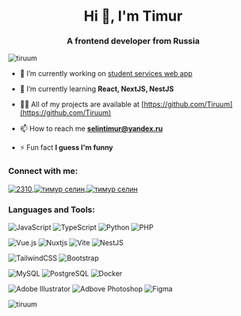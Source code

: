 <h1 align="center">Hi 👋, I'm Timur</h1>
<h3 align="center">A frontend developer from Russia</h3>

<p align="left"> <img src="https://komarev.com/ghpvc/?username=tiruum&label=Profile%20views&color=0e75b6&style=flat" alt="tiruum" /> </p>

- 🔭 I’m currently working on [student services web app](https://github.com/Tiruum/Tiruum.github.io)

- 🌱 I’m currently learning **React, NextJS, NestJS**

- 👨‍💻 All of my projects are available at [https://github.com/Tiruum](https://github.com/Tiruum)

- 📫 How to reach me **selintimur@yandex.ru**

- ⚡ Fun fact **I guess I'm funny**

### Connect with me:
<a href="https://discordapp.com/users/297385196897042432" target="blank">
    <img align="center" src="https://img.shields.io/badge/Discord-7289DA?style=for-the-badge&logo=discord&logoColor=white" alt="2310" />
</a>
<a href="https://www.behance.net/тимур селин" target="blank">
    <img align="center" src="https://img.shields.io/badge/-Behance-blue?style=for-the-badge&logo=behance&logoColor=white" alt="тимур селин" />
</a>
<a href="https://steamcommunity.com/id/tiruum/" target="blank">
    <img align="center" src="https://img.shields.io/badge/Steam-000000?style=for-the-badge&logo=steam&logoColor=white" alt="тимур селин" />
</a>

### Languages and Tools:

![JavaScript](https://img.shields.io/badge/javascript-%23323330.svg?style=for-the-badge&logo=javascript&logoColor=%23F7DF1E) ![TypeScript](https://img.shields.io/badge/typescript-%23007ACC.svg?style=for-the-badge&logo=typescript&logoColor=white) ![Python](https://img.shields.io/badge/Python-14354C?style=for-the-badge&logo=python&logoColor=white) ![PHP](https://img.shields.io/badge/PHP-777BB4?style=for-the-badge&logo=php&logoColor=white)

![Vue.js](https://img.shields.io/badge/vuejs-%2335495e.svg?style=for-the-badge&logo=vuedotjs&logoColor=%234FC08D) ![Nuxtjs](https://img.shields.io/badge/Nuxt-002E3B?style=for-the-badge&logo=nuxtdotjs&logoColor=#00DC82) ![Vite](https://img.shields.io/badge/vite-%23646CFF.svg?style=for-the-badge&logo=vite&logoColor=white) ![NestJS](https://img.shields.io/badge/nestjs-%23E0234E.svg?style=for-the-badge&logo=nestjs&logoColor=white)

![TailwindCSS](https://img.shields.io/badge/tailwindcss-%2338B2AC.svg?style=for-the-badge&logo=tailwind-css&logoColor=white) ![Bootstrap](https://img.shields.io/badge/Bootstrap-563D7C?style=for-the-badge&logo=bootstrap&logoColor=white)

![MySQL](https://img.shields.io/badge/MySQL-00000F?style=for-the-badge&logo=mysql&logoColor=white) ![PostgreSQL](https://img.shields.io/badge/PostgreSQL-316192?style=for-the-badge&logo=postgresql&logoColor=white) ![Docker](https://img.shields.io/badge/docker-%230db7ed.svg?style=for-the-badge&logo=docker&logoColor=white)

![Adobe Illustrator](https://img.shields.io/badge/Adobe%20Illustrator-FF9A00?style=for-the-badge&logo=adobe%20illustrator&logoColor=white) ![Adbove Photoshop](https://img.shields.io/badge/Adobe%20Photoshop-31A8FF?style=for-the-badge&logo=Adobe%20Photoshop&logoColor=black) ![Figma](https://img.shields.io/badge/Figma-F24E1E?style=for-the-badge&logo=figma&logoColor=white)

<img align="left" src="https://github-readme-stats.vercel.app/api/top-langs?username=tiruum&show_icons=true&locale=en&layout=compact" alt="tiruum" />
